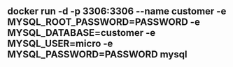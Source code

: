 ## docker run -d -p 3306:3306 --name customer -e MYSQL_ROOT_PASSWORD=PASSWORD -e MYSQL_DATABASE=customer -e MYSQL_USER=micro -e MYSQL_PASSWORD=PASSWORD mysql
